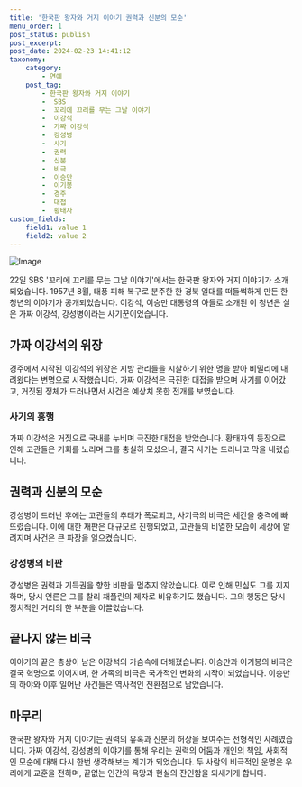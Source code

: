 ```yaml
---
title: '한국판 왕자와 거지 이야기 권력과 신분의 모순'
menu_order: 1
post_status: publish
post_excerpt: 
post_date: 2024-02-23 14:41:12
taxonomy:
    category:
        - 연예
    post_tag:
        - 한국판 왕자와 거지 이야기
        -  SBS
        -  꼬리에 끄리를 무는 그날 이야기
        -  이강석
        -  가짜 이강석
        -  강성병
        -  사기
        -  권력
        -  신분
        -  비극
        -  이승만
        -  이기봉
        -  경주
        -  대접
        -  황태자
custom_fields:
    field1: value 1
    field2: value 2
---
```


![Image](https://mimgnews.pstatic.net/image/416/2024/02/23/0000303748_001_20240223100501427.jpg?type=w540)

22일 SBS '꼬리에 끄리를 무는 그날 이야기'에서는 한국판 왕자와 거지 이야기가 소개되었습니다. 1957년 8월, 태풍 피해 복구로 분주한 한 경북 일대를 떠들썩하게 만든 한 청년의 이야기가 공개되었습니다. 이강석, 이승만 대통령의 아들로 소개된 이 청년은 실은 가짜 이강석, 강성병이라는 사기꾼이었습니다.
## 가짜 이강석의 위장
경주에서 시작된 이강석의 위장은 지방 관리들을 시찰하기 위한 명을 받아 비밀리에 내려왔다는 변명으로 시작했습니다. 가짜 이강석은 극진한 대접을 받으며 사기를 이어갔고, 거짓된 정체가 드러나면서 사건은 예상치 못한 전개를 보였습니다.
### 사기의 흥행
가짜 이강석은 거짓으로 국내를 누비며 극진한 대접을 받았습니다. 황태자의 등장으로 인해 고관들은 기회를 노리며 그를 충실히 모셨으나, 결국 사기는 드러나고 막을 내렸습니다.
## 권력과 신분의 모순
강성병이 드러난 후에는 고관들의 추태가 폭로되고, 사기극의 비극은 세간을 충격에 빠뜨렸습니다. 이에 대한 재판은 대규모로 진행되었고, 고관들의 비열한 모습이 세상에 알려지며 사건은 큰 파장을 일으켰습니다.
### 강성병의 비판
강성병은 권력과 기득권을 향한 비판을 멈추지 않았습니다. 이로 인해 민심도 그를 지지하며, 당시 언론은 그를 찰리 채플린의 제자로 비유하기도 했습니다. 그의 행동은 당시 정치적인 거리의 한 부분을 이끌었습니다.
## 끝나지 않는 비극
이야기의 끝은 총상이 남은 이강석의 가슴속에 더해졌습니다. 이승만과 이기봉의 비극은 결국 혁명으로 이어지며, 한 가족의 비극은 국가적인 변화의 시작이 되었습니다. 이승만의 하야와 이후 일어난 사건들은 역사적인 전환점으로 남았습니다.
## 마무리
한국판 왕자와 거지 이야기는 권력의 유혹과 신분의 허상을 보여주는 전형적인 사례였습니다. 가짜 이강석, 강성병의 이야기를 통해 우리는 권력의 어둠과 개인의 책임, 사회적인 모순에 대해 다시 한번 생각해보는 계기가 되었습니다. 두 사람의 비극적인 운명은 우리에게 교훈을 전하며, 끝없는 인간의 욕망과 현실의 잔인함을 되새기게 합니다.
